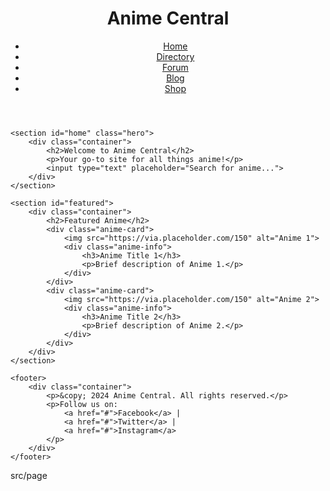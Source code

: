<!DOCTYPE html>
<html lang="en">
<head>
    <meta charset="UTF-8">
    <meta name="viewport" content="width=device-width, initial-scale=1.0">
    <title>Anime Central</title>
    <link rel="stylesheet" href="styles.css">
</head>
<body>
    <header>
        <div class="container">
            <h1>Anime Central</h1>
            <nav>
                <ul>
                    <li><a href="#home">Home</a></li>
                    <li><a href="#directory">Directory</a></li>
                    <li><a href="#forum">Forum</a></li>
                    <li><a href="#blog">Blog</a></li>
                    <li><a href="#shop">Shop</a></li>
                </ul>
            </nav>
        </div>
    </header>

    <section id="home" class="hero">
        <div class="container">
            <h2>Welcome to Anime Central</h2>
            <p>Your go-to site for all things anime!</p>
            <input type="text" placeholder="Search for anime...">
        </div>
    </section>

    <section id="featured">
        <div class="container">
            <h2>Featured Anime</h2>
            <div class="anime-card">
                <img src="https://via.placeholder.com/150" alt="Anime 1">
                <div class="anime-info">
                    <h3>Anime Title 1</h3>
                    <p>Brief description of Anime 1.</p>
                </div>
            </div>
            <div class="anime-card">
                <img src="https://via.placeholder.com/150" alt="Anime 2">
                <div class="anime-info">
                    <h3>Anime Title 2</h3>
                    <p>Brief description of Anime 2.</p>
                </div>
            </div>
        </div>
    </section>

    <footer>
        <div class="container">
            <p>&copy; 2024 Anime Central. All rights reserved.</p>
            <p>Follow us on:
                <a href="#">Facebook</a> | 
                <a href="#">Twitter</a> | 
                <a href="#">Instagram</a>
            </p>
        </div>
    </footer>
</body>
</html>

src/page
